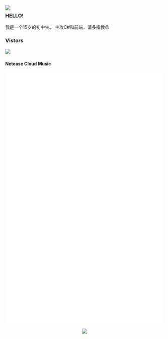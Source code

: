<img src="https://metrics.lecoq.io/HRxiaohu?template=classic&isocalendar=1&languages=1&base.indepth=false&base.hireable=false&isocalendar.duration=half-year&languages.limit=8&languages.threshold=0%25&languages.other=false&languages.colors=github&languages.sections=most-used&languages.indepth=false&languages.analysis.timeout=15&languages.categories=markup%2C%20programming&languages.recent.categories=markup%2C%20programming&languages.recent.load=300&languages.recent.days=14&config.timezone=Asia%2FShanghai" align=left>

### HELLO!
我是一个15岁的初中生。
主攻C#和前端，请多指教😜
### Vistors
![](https://count.getloli.com/get/@HRxiaohu?theme=asoul)
#### Netease Cloud Music
![card](https://github.com/HRxiaohu/netease-cloud-music-card/blob/main/card.svg)
<div align="center"><img src="https://cdn.jsdelivr.net/gh/HRxiaohu/HRxiaohu@main/contribution-snake/github-contribution-grid-snake.svg" /></div>

